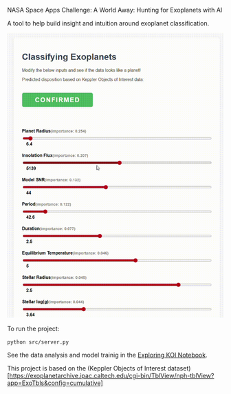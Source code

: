 NASA Space Apps Challenge: A World Away: Hunting for Exoplanets with AI

A tool to help build insight and intuition around exoplanet classification.

![A demonstration of a user moving sliders on the tool and seeing the classification switch between CONFIRMED and FALSE POSITIVE](resources/demo.gif)

To run the project:

```
python src/server.py
```

See the data analysis and model trainig in the [Exploring KOI Notebook](/src/exploring_koi.ipynb).

This project is based on the (Keppler Objects of Interest dataset)[https://exoplanetarchive.ipac.caltech.edu/cgi-bin/TblView/nph-tblView?app=ExoTbls&config=cumulative]
